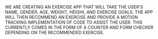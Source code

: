WE ARE CREATING AN EXERCISE APP THAT WILL TAKE THE USER'S NAME, GENDER, AGE, WEIGHT, HEIGHt, AND EXERCISE GOALS. THE APP WILL THEN RECOMMEND AN EXERCISE AND PROVIDE
A MOTION TRACKING IMPLEMENTATION OF CODE TO ASSIST THE USER. THIS CURRENTLY COMES IN THE FORM OF A COUNTER AND FORM CHECKER DEPENDING ON THE RECOMMENDED EXERCISE. 
